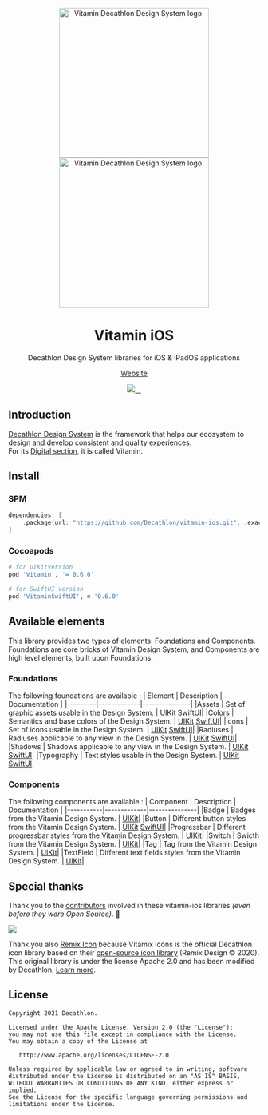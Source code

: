 <p align="center">
  <img
    width="300px"
    src="https://user-images.githubusercontent.com/9600228/102414461-e3b92b00-3ff6-11eb-9c96-5f37c4d5e02c.png#gh-light-mode-only"
    alt="Vitamin Decathlon Design System logo" />
  <img
    width="300px"
    src="https://user-images.githubusercontent.com/9600228/147513091-66fcc204-279b-4140-9be5-c16744c0f637.png#gh-dark-mode-only"
    alt="Vitamin Decathlon Design System logo" />
</p>

<h1 align="center">Vitamin iOS</h1>

<p align="center">Decathlon Design System libraries for iOS & iPadOS applications</p>

<p align="center">
  <a href="https://www.decathlon.design">Website</a>
</p>

<p align="center">
  <a aria-label="contributors graph" href="https://github.com/Decathlon/vitamin-ios/graphs/contributors">
    <img src="https://img.shields.io/github/contributors/Decathlon/vitamin-ios.svg">
  </a>
  <a aria-label="last commit" href="https://github.com/Decathlon/vitamin-ios/commits">
    <img alt="" src=
  "https://img.shields.io/github/last-commit/Decathlon/vitamin-ios.svg">
  </a>
  <a aria-label="license" href="https://github.com/Decathlon/vitamin-ios/blob/main/LICENSE">
    <img src="https://img.shields.io/github/license/Decathlon/vitamin-ios.svg" alt="">
  </a>
  <a aria-label="slack" href="https://join.slack.com/t/decathlon-design/shared_invite/zt-13kxb50ar-iHzqV~Olsu4~NCkEPj5c4g">
    <img src="https://img.shields.io/badge/slack-Decathlon%20Design%20System-purple.svg?logo=slack" alt="">
  </a>
</p>

## Introduction

[Decathlon Design System](https://decathlon.design) is the framework that helps our ecosystem to design and develop consistent and quality experiences.  
For its [Digital section](https://www.decathlon.design/726f8c765/p/6145b2-overview), it is called Vitamin.

## Install

### SPM

```swift
dependencies: [
    .package(url: "https://github.com/Decathlon/vitamin-ios.git", .exact("0.6.0"))
]
```

### Cocoapods
```ruby
# for UIKitVersion
pod 'Vitamin', '= 0.6.0'

# for SwiftUI version
pod 'VitaminSwiftUI', = '0.6.0'
```

## Available elements

This library provides two types of elements: Foundations and Components.  
Foundations are core bricks of Vitamin Design System, and Components are high level elements, built upon Foundations.

### Foundations
The following foundations are available :
| Element | Description | Documentation |
|---------|-------------|---------------|
|Assets   | Set of graphic assets usable in the Design System. | [UIKit](./Sources/VitaminUIKit/Foundations/Assets#readme) [SwiftUI](./Sources/VitaminSwiftUI/Foundations/Assets#readme)|
|Colors   | Semantics and base colors of the Design System. | [UIKit](./Sources/VitaminUIKit/Foundations/Colors#readme) [SwiftUI](./Sources/VitaminSwiftUI/Foundations/Colors#readme)|
|Icons   | Set of icons usable in the Design System. | [UIKit](./Sources/VitaminUIKit/Foundations/Icons#readme) [SwiftUI](./Sources/VitaminSwiftUI/Foundations/Icons#readme)|
|Radiuses   | Radiuses applicable to any view in the Design System. | [UIKit](./Sources/VitaminUIKit/Foundations/Radiuses#readme) [SwiftUI](./Sources/VitaminSwiftUI/Foundations/Radiuses#readme)|
|Shadows   | Shadows applicable to any view in the Design System. | [UIKit](./Sources/VitaminUIKit/Foundations/Shadows#readme) [SwiftUI](./Sources/VitaminSwiftUI/Foundations/Shadows#readme)|
|Typography | Text styles usable in the Design System. | [UIKit](./Sources/VitaminUIKit/Foundations/Typography#readme) [SwiftUI](./Sources/VitaminSwiftUI/Foundations/Typography#readme)|


### Components
The following components are available :
| Component | Description | Documentation |
|-----------|-------------|---------------|
|Badge | Badges from the Vitamin Design System. | [UIKit](./Sources/VitaminUIKit/Components/Badge#readme)|
|Button | Different button styles from the Vitamin Design System. | [UIKit](./Sources/VitaminUIKit/Components/Button#readme) [SwiftUI](./Sources/VitaminSwiftUI/Components/Button#readme)|
|Progressbar | Different progressbar styles from the Vitamin Design System. | [UIKit](./Sources/VitaminUIKit/Components/Progressbar#readme)|
|Switch | Swicth from the Vitamin Design System. | [UIKit](./Sources/VitaminUIKit/Components/Switch#readme)|
|Tag | Tag from the Vitamin Design System. | [UIKit](./Sources/VitaminUIKit/Components/Tag#readme)|
|TextField | Different text fields styles from the Vitamin Design System. | [UIKit](./Sources/VitaminUIKit/Components/TextField#readme)|

## Special thanks

Thank you to the [contributors](CONTRIBUTORS.md) involved in these vitamin-ios libraries _(even before they were Open Source)_. 💙

<a href="https://github.com/decathlon/vitamin-ios/graphs/contributors">
  <img src="https://contrib.rocks/image?repo=decathlon/vitamin-ios" />
</a>

Thank you also [Remix Icon](https://remixicon.com) because Vitamix Icons is the official Decathlon icon library based on their [open-source icon library](https://github.com/Remix-Design/RemixIcon) (Remix Design © 2020). This original library is under the license Apache 2.0 and has been modified by Decathlon. [Learn more](https://www.decathlon.design/726f8c765/p/58575f-vitamix-license).

## License

    Copyright 2021 Decathlon.

    Licensed under the Apache License, Version 2.0 (the "License");
    you may not use this file except in compliance with the License.
    You may obtain a copy of the License at

       http://www.apache.org/licenses/LICENSE-2.0

    Unless required by applicable law or agreed to in writing, software
    distributed under the License is distributed on an "AS IS" BASIS,
    WITHOUT WARRANTIES OR CONDITIONS OF ANY KIND, either express or implied.
    See the License for the specific language governing permissions and
    limitations under the License.
